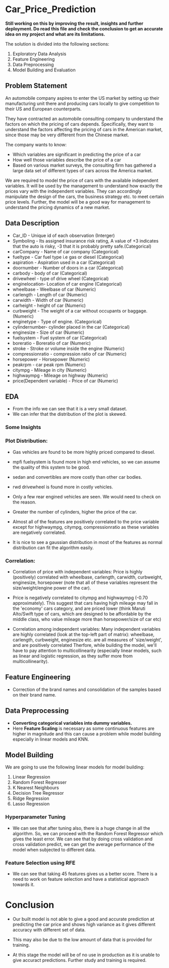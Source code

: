 # Car_Price_Prediction

**Still working on this by improving the result, insights and further deployment. Do read this file and check the conclusion to get an accurate idea on my project and what are its limitations.**

The solution is divided into the following sections:

1. Exploratory Data Analysis
2. Feature Engineering
3. Data Preprocessing
4. Model Building and Evaluation

## Problem Statement

An automobile company aspires to enter the US market by setting up their manufacturing unit there and producing cars locally to give competition to their US and European counterparts.

They have contracted an automobile consulting company to understand the factors on which the pricing of cars depends. Specifically, they want to understand the factors affecting the pricing of cars in the American market, since those may be very different from the Chinese market. 

The company wants to know:

* Which variables are significant in predicting the price of a car
* How well those variables describe the price of a car
* Based on various market surveys, the consulting firm has gathered a large data set of different types of cars across the America market.

We are required to model the price of cars with the available independent variables. It will be used by the management to understand how exactly the prices vary with the independent variables. They can accordingly manipulate the design of the cars, the business strategy etc. to meet certain price levels. Further, the model will be a good way for management to understand the pricing dynamics of a new market.

## Data Description

* Car_ID - Unique id of each observation (Interger)
* Symboling - Its assigned insurance risk rating, A value of +3 indicates that the auto is risky, -3 that it is probably pretty safe.(Categorical)
* carCompany - Name of car company (Categorical)
* fueltype - Car fuel type i.e gas or diesel (Categorical)
* aspiration - Aspiration used in a car (Categorical)
* doornumber - Number of doors in a car (Categorical)
* carbody - body of car (Categorical)
* drivewheel - type of drive wheel (Categorical)
* enginelocation- Location of car engine (Categorical)
* wheelbase - Weelbase of car (Numeric)
* carlength - Length of car (Numeric)
* carwidth - Width of car (Numeric)
* carheight - height of car (Numeric)
* curbweight - The weight of a car without occupants or baggage. (Numeric)
* enginetype - Type of engine. (Categorical)
* cylindernumber- cylinder placed in the car (Categorical)
* enginesize - Size of car (Numeric)
* fuelsystem - Fuel system of car (Categorical)
* boreratio - Boreratio of car (Numeric)
* stroke - Stroke or volume inside the engine (Numeric)
* compressionratio - compression ratio of car (Numeric)
* horsepower - Horsepower (Numeric)
* peakrpm - car peak rpm (Numeric)
* citympg - Mileage in city (Numeric)
* highwaympg - Mileage on highway (Numeric)
* price(Dependent variable) - Price of car (Numeric)

## EDA

* From the info we can see that it is a very small dataset.
* We can infer that the distribution of the plot is skewed.

### Some Insights

### Plot Distribution:

* Gas vehicles are found to be more highly priced compared to diesel.
* mpfi fuelsystem is found more in high end vehicles, so we can assume the quality of this system to be good.
* sedan and convertibles are more costly than other car bodies.
* rwd drivewheel is found more in costly vehicles.
* Only a few rear engined vehicles are seen. We would need to check on the reason.
* Greater the number of cylinders, higher the price of the car.

* Almost all of the features are positively correlated to the price variable except for highwaympg, citympg, compressionratio as these variables are negatively correlated.

* It is nice to see a gaussian distribution in most of the features as normal distribution can fit the algorithm easily.

### Correlation:

*   Correlation of price with independent variables: Price is highly (positively) correlated with wheelbase, carlength, carwidth, curbweight, enginesize, horsepower (note that all of these variables represent the size/weight/engine power of the car).

* Price is negatively correlated to citympg and highwaympg (-0.70 approximately). This suggest that cars having high mileage may fall in the 'economy' cars category, and are priced lower (think Maruti Alto/Swift type of cars, which are designed to be affordable by the middle class, who value mileage more than horsepower/size of car etc)

* Correlation among independent variables: Many independent variables are highly correlated (look at the top-left part of matrix): wheelbase, carlength, curbweight, enginesize etc. are all measures of 'size/weight', and are positively correlated
Therfore, while building the model, we'll have to pay attention to multicollinearity (especially linear models, such as linear and logistic regression, as they suffer more from multicollinearity).

## Feature Engineering

* Correction of the brand names and consolidation of the samples based on their brand name.

## Data Preprocessing

* **Converting categorical variables into dummy variables.**
* Here **Feature Scaling** is necessary as some continuous features are higher in magnitude and this can cause a problem while model building especially in linear models and KNN.

## Model Building

We are going to use the following linear models for model building:

1. Linear Regression
2. Random Forest Regresser
3. K Nearest Neighbours
4. Decision Tree Regressor
5. Ridge Regression
6. Lasso Regression

### Hyperparameter Tuning

* We can see that after tuning also, there is a huge change in all the algorithm. So, we can proceed with the Random Forest Regressor which gives the least error. We can see that by doing cross validation and cross validation predict, we can get the average performance of the model when subjected to different data.

### Feature Selection using RFE

* We can see that taking 45 features gives us a better score. There is a need to work on feature selection and have a statistical approach towards it.


# Conclusion

* Our built model is not able to give a good and accurate prediction at predicting the car price and shows high variance as it gives different accuracy with different set of data.

* This may also be due to the low amount of data that is provided for training.

* At this stage the model will be of no use in production as it is unable to give accuract predictions. Further study and training is required.

